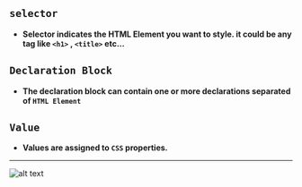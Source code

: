 ## ``selector``
- **Selector indicates the HTML Element you want to style. it could be any tag like ``<h1>`` , ``<title>`` etc...**

## ``Declaration Block``
- **The declaration block can contain one or more declarations separated of ``HTML Element``**

## ``Value``
- **Values are assigned to ``CSS`` properties.**
---


![alt text](https://www.w3schools.com/css/img_selector.gif)
